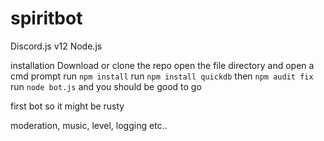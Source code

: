 # spiritbot

Discord.js v12
Node.js



installation 
Download or clone the repo
open the file directory and open a cmd prompt
run `npm install`
run `npm install quickdb`
then `npm audit fix`
run `node bot.js`
and you should be good to go 



first bot so it might be rusty




moderation, music, level, logging etc..
